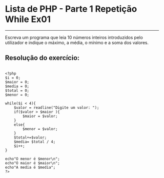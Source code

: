 # Lista de PHP - Parte 1 Repetição While Ex01

***

Escreva um programa que leia 10 números inteiros introduzidos pelo utilizador e indique o máximo, a média, o mínimo e a soma dos valores.

## Resolução do exercício:

```

<?php
$i = 0;
$maior = 0;
$media = 0;
$total = 0;
$menor = 0;

while($i < 4){
    $valor = readline("Digite um valor: ");
    if($valor > $maior ){
        $maior = $valor;
    }
    else{
        $menor = $valor;
    }
    $total+=$valor;
    $media= $total / 4;
    $i++;
}

echo"O menor é $menor\n";
echo"O maior é $maior\n";
echo"A media é $media";
?>

```